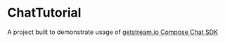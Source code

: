 # ChatTutorial
A project built to demonstrate usage of [getstream.io Compose Chat SDK](https://getstream.io/chat/compose/tutorial/) 
